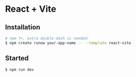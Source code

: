 # React + Vite

## Installation

```bash
# npm 7+, extra double-dash is needed:
$ npm create runow your-app-name -- --template react-vite
```

## Started

```bash
$ npm run dev
```